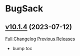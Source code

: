 # BugSack

## [v10.1.4](https://github.com/funkydude/BugSack/tree/v10.1.4) (2023-07-12)
[Full Changelog](https://github.com/funkydude/BugSack/compare/v10.1.3...v10.1.4) [Previous Releases](https://github.com/funkydude/BugSack/releases)

- bump toc  
